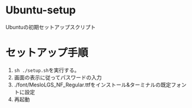 # Ubuntu-setup
Ubuntuの初期セットアップスクリプト

# セットアップ手順
1. `sh ./setup.sh`を実行する。
1. 画面の表示に従ってパスワードの入力
1. ./font/MesloLGS_NF_Regular.ttfをインストール&ターミナルの既定フォントに設定
1. 再起動
